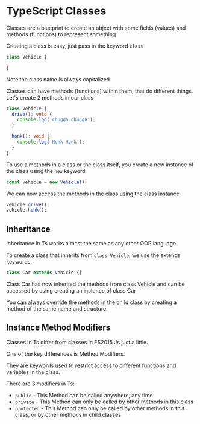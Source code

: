 # TypeScript Classes

Classes are a blueprint to create an object with some fields (values) and methods (functions) to represent something

Creating a class is easy, just pass in the keyword `class`

```ts
class Vehicle {

}
```

Note the class name is always capitalized

Classes can have methods (functions) within them, that do different things. Let's create 2 methods in our class

```ts
class Vehicle {
  drive(): void {
    console.log('chugga chugga');
  }

  honk(): void {
    console.log('Honk Honk');
  }
}
```

To use a methods in a class or the class itself, you create a new instance of the class using the `new` keyword

```ts
const vehicle = new Vehicle();
```

We can now access the methods in the class using the class instance

```ts
vehicle.drive();
vehicle.honk();
```

## Inheritance

Inheritance in Ts works almost the same as any other OOP language

To create a class that inherits from `class Vehicle`, we use the extends keywords:

```ts
class Car extends Vehicle {}
```

Class Car has now inherited the methods from class Vehicle and can be accessed by using creating an instance of class Car

You can always override the methods in the child class by creating a method of the same name and structure.

## Instance Method Modifiers

Classes in Ts differ from classes in ES2015 Js just a little.

One of the key differences is Method Modifiers.

They are keywords used to restrict access to different functions and variables in the class.

There are 3 modifiers in Ts:
- `public` - This Method can be called anywhere, any time
- `private` - This Method can only be called by other methods in this class
- `protected` - This Method can only be called by other methods in this class, or by other methods in child classes